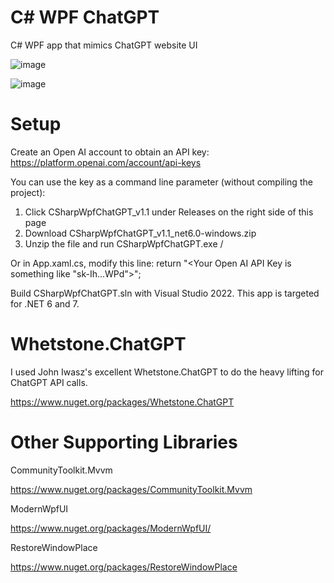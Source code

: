 # C# WPF ChatGPT
C# WPF app that mimics ChatGPT website UI

![image](https://github.com/psun247/CSharpWpfChatGPT/assets/31531761/6de00aa6-6beb-4a8e-8108-84daa13b941b)

![image](https://github.com/psun247/CSharpWpfChatGPT/assets/31531761/107506c4-7c82-4b2f-b2f0-dd5b1e26e0bf)

# Setup
Create an Open AI account to obtain an API key:
https://platform.openai.com/account/api-keys

You can use the key as a command line parameter (without compiling the project):
1. Click CSharpWpfChatGPT_v1.1 under Releases on the right side of this page
2. Download CSharpWpfChatGPT_v1.1_net6.0-windows.zip
3. Unzip the file and run CSharpWpfChatGPT.exe /<the key obtained above>

Or in App.xaml.cs, modify this line:
return "<Your Open AI API Key is something like \"sk-Ih...WPd\">";

Build CSharpWpfChatGPT.sln with Visual Studio 2022.  This app is targeted for .NET 6 and 7.

# Whetstone.ChatGPT
I used John Iwasz's excellent Whetstone.ChatGPT to do the heavy lifting for ChatGPT API calls.

https://www.nuget.org/packages/Whetstone.ChatGPT

# Other Supporting Libraries
CommunityToolkit.Mvvm
 
https://www.nuget.org/packages/CommunityToolkit.Mvvm
 
ModernWpfUI
 
https://www.nuget.org/packages/ModernWpfUI/
 
RestoreWindowPlace

https://www.nuget.org/packages/RestoreWindowPlace
